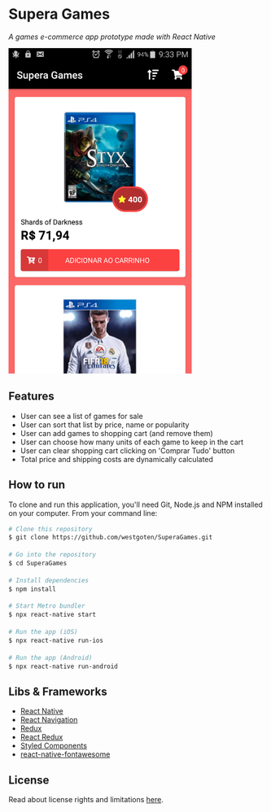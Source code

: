 # Supera Games

_A games e-commerce app prototype made with React Native_

<img src='./screenshots/app_screenshot.png' style='max-width: 360px;' />

## Features

-   User can see a list of games for sale
-   User can sort that list by price, name or popularity
-   User can add games to shopping cart (and remove them)
-   User can choose how many units of each game to keep in the cart
-   User can clear shopping cart clicking on 'Comprar Tudo' button
-   Total price and shipping costs are dynamically calculated

## How to run

To clone and run this application, you'll need Git, Node.js and NPM installed on your computer. From your command line:

```bash
# Clone this repository
$ git clone https://github.com/westgoten/SuperaGames.git

# Go into the repository
$ cd SuperaGames

# Install dependencies
$ npm install

# Start Metro bundler
$ npx react-native start

# Run the app (iOS)
$ npx react-native run-ios

# Run the app (Android)
$ npx react-native run-android
```


## Libs & Frameworks

-   [React Native](https://reactnative.dev/)
-   [React Navigation](https://reactnavigation.org/)
-   [Redux](https://redux.js.org/)
-   [React Redux](https://react-redux.js.org/)
-   [Styled Components](https://styled-components.com/)
-   [react-native-fontawesome](https://github.com/FortAwesome/react-native-fontawesome)

## License

Read about license rights and limitations [here](LICENSE).
